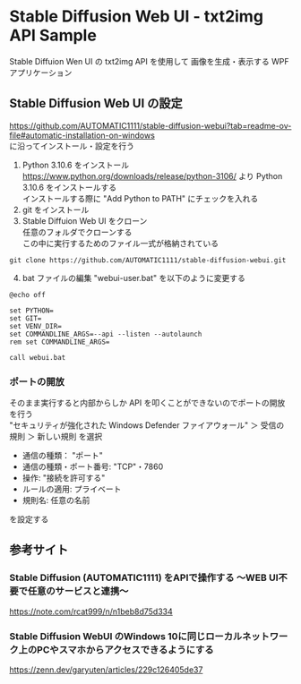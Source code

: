 # Stable Diffusion Web UI - txt2img API Sample
Stable Diffuion Wen UI の txt2img API を使用して 画像を生成・表示する WPF アプリケーション
## Stable Diffusion Web UI の設定  
https://github.com/AUTOMATIC1111/stable-diffusion-webui?tab=readme-ov-file#automatic-installation-on-windows  
に沿ってインストール・設定を行う
1. Python 3.10.6 をインストール  
https://www.python.org/downloads/release/python-3106/ より Python 3.10.6 をインストールする  
インストールする際に "Add Python to PATH" にチェックを入れる
2. git をインストール
3. Stable Diffuion Web UI をクローン  
任意のフォルダでクローンする  
この中に実行するためのファイル一式が格納されている
```
git clone https://github.com/AUTOMATIC1111/stable-diffusion-webui.git
```
4. bat ファイルの編集
"webui-user.bat" を以下のように変更する
```
@echo off

set PYTHON=
set GIT=
set VENV_DIR=
set COMMANDLINE_ARGS=--api --listen --autolaunch
rem set COMMANDLINE_ARGS=

call webui.bat
```

### ポートの開放
そのまま実行すると内部からしか API を叩くことができないのでポートの開放を行う  
"セキュリティが強化された Windows Defender ファイアウォール" ＞ 受信の規則 ＞ 新しい規則 を選択
- 通信の種類： "ポート"
- 通信の種類・ポート番号: "TCP"・7860
- 操作: "接続を許可する"
- ルールの適用: プライベート
- 規則名: 任意の名前

を設定する
## 参考サイト
### Stable Diffusion (AUTOMATIC1111) をAPIで操作する ～WEB UI不要で任意のサービスと連携～
https://note.com/rcat999/n/n1beb8d75d334
### Stable Diffusion WebUI のWindows 10に同じローカルネットワーク上のPCやスマホからアクセスできるようにする
https://zenn.dev/garyuten/articles/229c126405de37
